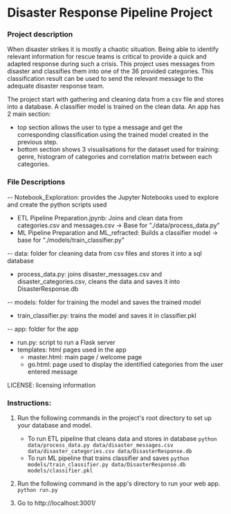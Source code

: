 # Disaster Response Pipeline Project

### Project description
When disaster strikes it is mostly a chaotic situation. Being able to identify relevant information for rescue teams is critical to provide a quick and adapted response during such a crisis.
This project uses messages from disaster and classifies them into one of the 36 provided categories. This classification result can be used to send the relevant message to the adequate disaster response team.

The project start with gathering and cleaning data from a csv file and stores into a database.
A classifier model is trained on the clean data.
An app has 2 main section:
- top section allows the user to type a message and get the corresponding classification using the trained model created in the previous step.
- bottom section shows 3 visualisations for the dataset used for training: genre, histogram of categories and correlation matrix between each categories.   

### File Descriptions
-- Notebook_Exploration: provides the Jupyter Notebooks used to explore and create the python scripts used
  - ETL Pipeline Preparation.jpynb: Joins and clean data from categories.csv and messages.csv
      -> Base for "./data/process_data.py"
  - ML Pipeline Preparation and ML_refracted: Builds a classifier model
      -> base for "./models/train_classifier.py"

-- data: folder for cleaning data from csv files and stores it into a sql database
  - process_data.py: joins disaster_messages.csv and disaster_categories.csv, cleans the data and saves it into DisasterResponse.db

-- models: folder for training the model and saves the trained model
  - train_classifier.py: trains the model and saves it in classifier.pkl

-- app: folder for the app
  - run.py: script to run a Flask server
  - templates: html pages used in the app
    - master.html: main page / welcome page
    - go.html: page used to display the identified categories from the user entered message

LICENSE: licensing information

### Instructions:
1. Run the following commands in the project's root directory to set up your database and model.

    - To run ETL pipeline that cleans data and stores in database
        `python data/process_data.py data/disaster_messages.csv data/disaster_categories.csv data/DisasterResponse.db`
    - To run ML pipeline that trains classifier and saves
        `python models/train_classifier.py data/DisasterResponse.db models/classifier.pkl`

2. Run the following command in the app's directory to run your web app.
    `python run.py`

3. Go to http://localhost:3001/
